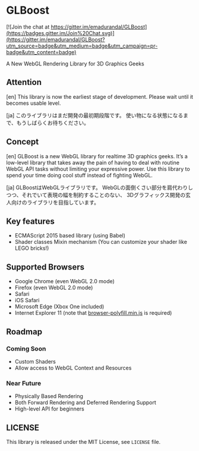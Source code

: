 # GLBoost

[![Join the chat at https://gitter.im/emadurandal/GLBoost](https://badges.gitter.im/Join%20Chat.svg)](https://gitter.im/emadurandal/GLBoost?utm_source=badge&utm_medium=badge&utm_campaign=pr-badge&utm_content=badge)

A New WebGL Rendering Library for 3D Graphics Geeks

## Attention

[en]
This library is now the earliest stage of development.
Please wait until it becomes usable level.

[ja]
このライブラリはまだ開発の最初期段階です。
使い物になる状態になるまで、もうしばらくお待ちください。

## Concept

[en]
GLBoost is a new WebGL library for realtime 3D graphics geeks. It’s a low-level library that takes away the pain of having to deal with routine WebGL API tasks without limiting your expressive power.
Use this library to spend your time doing cool stuff instead of fighting WebGL.

[ja]
GLBoostはWebGLライブラリです。
WebGLの面倒くさい部分を肩代わりしつつ、それでいて表現の幅を制約することのない、
3Dグラフィックス開発の玄人向けのライブラリを目指しています。

## Key features

* ECMAScript 2015 based library (using Babel)
* Shader classes Mixin mechanism (You can customize your shader like LEGO bricks!)

## Supported Browsers

* Google Chrome (even WebGL 2.0 mode)
* Firefox (even WebGL 2.0 mode)
* Safari
* iOS Safari
* Microsoft Edge (Xbox One included)
* Internet Explorer 11 (note that [browser-polyfill.min.js](https://cdnjs.com/libraries/babel-core/5.8.34) is required)

## Roadmap

### Coming Soon

* Custom Shaders
* Allow access to WebGL Context and Resources

### Near Future

* Physically Based Rendering
* Both Forward Rendering and Deferred Rendering Support
* High-level API for beginners

## LICENSE

This library is released under the MIT License, see `LICENSE` file.

